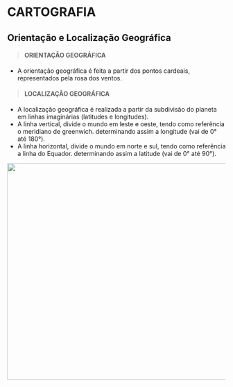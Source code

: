 # CARTOGRAFIA

## Orientação e Localização Geográfica

> #### ORIENTAÇÃO GEOGRÁFICA
* A orientação geográfica é feita a partir dos pontos cardeais, representados pela rosa dos ventos.

> #### LOCALIZAÇÃO GEOGRÁFICA
* A localização geográfica é realizada a partir da subdivisão do planeta em linhas imaginárias (latitudes e longitudes).
* A linha vertical, divide o mundo em leste e oeste, tendo como referência o meridiano de greenwich. determinando assim a longitude (vai de 0° até 180°).
* A linha horizontal, divide o mundo em norte e sul, tendo como referência a linha do Equador. determinando assim a latitude (vai de 0° até 90°).

<div style="display:inline_block">
    <img align="left" height="500" width="600" src="https://static.todamateria.com.br/upload/co/or/coordenadasgeograficas.jpg">
</div>